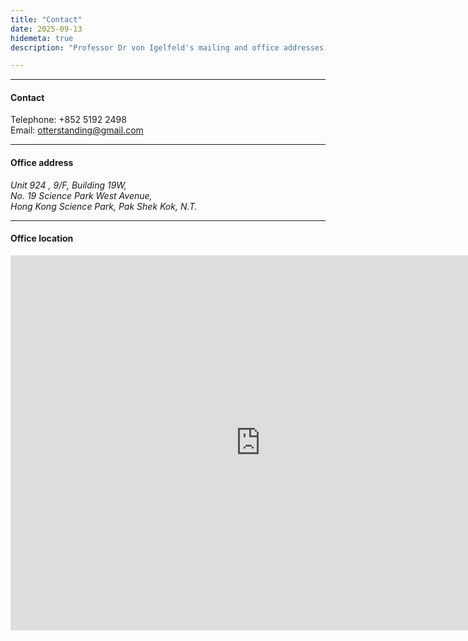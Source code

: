 ```yaml
---
title: "Contact"
date: 2025-09-13
hidemeta: true
description: "Professor Dr von Igelfeld's mailing and office addresses at the Institute of Romance Philology."

---
```


---

#### Contact

Telephone: +852 5192 2498<br>
Email: <a href="mailto:otterstanding@gmail.com">otterstanding@gmail.com</a>

---

#### Office address

<address>
Unit 924 , 9/F, Building 19W,<br>
No. 19 Science Park West Avenue,<br>
Hong Kong Science Park, Pak Shek Kok, N.T.
</address>

---

#### Office location

<iframe src="https://www.google.com/maps/embed?pb=!1m18!1m12!1m3!1d922.0121513313516!2d114.20824259295208!3d22.427196325473325!2m3!1f0!2f0!3f0!3m2!1i1024!2i768!4f13.1!3m3!1m2!1s0x3404094b52f9cebf%3A0x8da07fbe6b29a131!2sBuilding%2019W!5e0!3m2!1sen!2sus!4v1757760512040!5m2!1sen!2sus" width="800" height="600" style="border:0;" allowfullscreen="" loading="lazy" referrerpolicy="no-referrer-when-downgrade"></iframe>


